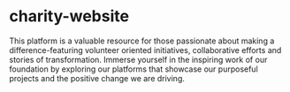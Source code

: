 # charity-website
This platform is a valuable resource for those passionate about making a difference-featuring volunteer oriented initiatives, collaborative efforts and stories of transformation. Immerse yourself in the inspiring work of our foundation by exploring our platforms that showcase our purposeful projects and the positive change we are driving.
